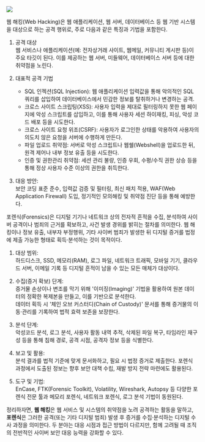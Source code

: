 ![](https://www.100ssd.co.kr/news/photo/202104/76506_56725_843.jpg)

웹 해킹(Web Hacking)은 웹 애플리케이션, 웹 서버, 데이터베이스 등 웹 기반 시스템을 대상으로 하는 공격 행위로, 주로 다음과 같은 특징과 기법을 포함한다.

1. 공격 대상  
   웹 서비스나 애플리케이션(예: 전자상거래 사이트, 웹메일, 커뮤니티 게시판 등)이 주요 타깃이 된다. 이를 제공하는 웹 서버, 미들웨어, 데이터베이스 서버 등에 대한 취약점을 노린다.

2. 대표적 공격 기법
   - SQL 인젝션(SQL Injection): 웹 애플리케이션 입력값을 통해 악의적인 SQL 쿼리를 삽입하여 데이터베이스에서 민감한 정보를 탈취하거나 변경하는 공격.  
   - 크로스 사이트 스크립팅(XSS): 사용자 입력을 제대로 필터링하지 못한 웹 페이지에 악성 스크립트를 삽입하고, 이를 통해 사용자 세션 하이재킹, 피싱, 악성 코드 배포 등을 시도한다.  
   - 크로스 사이트 요청 위조(CSRF): 사용자가 로그인한 상태를 악용하여 사용자의 의도치 않은 요청을 서버에 수행하게 만든다.  
   - 파일 업로드 취약점: 서버로 악성 스크립트나 웹쉘(Webshell)을 업로드한 뒤, 원격 제어나 내부 정보 유출 등을 시도한다.  
   - 인증 및 권한관리 취약점: 세션 관리 불량, 인증 우회, 수평/수직 권한 상승 등을 통해 정상 사용자 수준 이상의 권한을 취득한다.

3. 대응 방안:  
   보안 코딩 표준 준수, 입력값 검증 및 필터링, 최신 패치 적용, WAF(Web Application Firewall) 도입, 정기적인 모의해킹 및 취약점 진단 등을 통해 예방한다.


포렌식(Forensics)은 디지털 기기나 네트워크 상의 전자적 흔적을 수집, 분석하여 사이버 공격이나 범죄의 근거를 확보하고, 사건 발생 경위를 밝히는 절차를 의미한다. 웹 해킹이나 정보 유출, 내부자 부정행위, 기타 사이버 범죄가 발생한 뒤 디지털 증거를 법정에 제출 가능한 형태로 획득·분석하는 것이 목적이다.

1. 대상 범위:  
   하드디스크, SSD, 메모리(RAM), 로그 파일, 네트워크 트래픽, 모바일 기기, 클라우드 서버, 이메일 기록 등 디지털 흔적이 남을 수 있는 모든 매체가 대상이다.

2. 수집(증거 확보) 단계:  
   증거물 손상이나 변조를 막기 위해 '이미징(Imaging)' 기법을 활용하여 원본 데이터의 정확한 복제본을 만들고, 이를 기반으로 분석한다.  
   데이터 획득 시 '체인 오브 커스터디(Chain of Custody)' 문서를 통해 증거물의 이동·관리를 기록하여 법적 효력 보존을 보장한다.

3. 분석 단계:  
   악성코드 분석, 로그 분석, 사용자 활동 내역 추적, 삭제된 파일 복구, 타임라인 재구성 등을 통해 침해 경로, 공격 시점, 공격자 정보 등을 식별한다.

4. 보고 및 활용:  
   분석 결과를 법적 기준에 맞게 문서화하고, 필요 시 법정 증거로 제출한다. 포렌식 과정에서 도출된 정보는 향후 보안 대책 수립, 재발 방지 전략 마련에도 활용된다.

5. 도구 및 기법:  
   EnCase, FTK(Forensic Toolkit), Volatility, Wireshark, Autopsy 등 다양한 포렌식 전문 툴과 메모리 포렌식, 네트워크 포렌식, 로그 분석 기법이 동원된다.

정리하자면, **웹 해킹**은 웹 서비스 및 시스템의 취약점을 노려 공격하는 활동을 말하고, **포렌식**은 그러한 공격(또는 기타 디지털 범죄) 발생 후 증거를 수집·분석하는 디지털 수사 과정을 의미한다. 두 분야는 대응 시점과 접근 방법이 다르지만, 함께 고려될 때 조직의 전반적인 사이버 보안 대응 능력을 강화할 수 있다.


